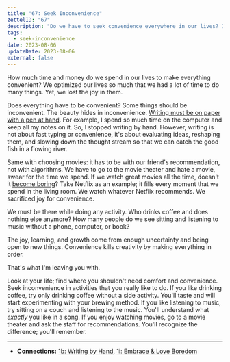 ```yaml
---
title: "67: Seek Inconvenience"
zettelID: "67"
description: "Do we have to seek convenience everywhere in our lives? I don't think so. Inconvenience brings the forgotten joy."
tags:
  - seek-inconvenience
date: 2023-08-06
updateDate: 2023-08-06
external: false
---
```


How much time and money do we spend in our lives to make everything convenient? We optimized our lives so much that we had a lot of time to do many things. Yet, we lost the joy in them.

Does everything have to be convenient? Some things should be inconvenient. The beauty hides in inconvenience. [Writing must be on paper with a pen at hand](/notes/1b/). For example, I spend so much time on the computer and keep all my notes on it. So, I stopped writing by hand. However, writing is not about fast typing or convenience, it's about evaluating ideas, reshaping them, and slowing down the thought stream so that we can catch the good fish in a flowing river.

Same with choosing movies: it has to be with our friend's recommendation, not with algorithms. We have to go to the movie theater and hate a movie, swear for the time we spend. If we watch great movies all the time, doesn't it [become boring](/notes/1i/)? Take Netflix as an example; it fills every moment that we spend in the living room. We watch whatever Netflix recommends. We sacrificed joy for convenience.

We must be there while doing any activity. Who drinks coffee and does nothing else anymore? How many people do we see sitting and listening to music without a phone, computer, or book?

The joy, learning, and growth come from enough uncertainty and being open to new things. Convenience kills creativity by making everything in order.

That's what I'm leaving you with.

Look at your life; find where you shouldn't need comfort and convenience. Seek inconvenience in activities that you really like to do. If you like drinking coffee, try only drinking coffee without a side activity. You'll taste and will start experimenting with your brewing method. If you like listening to music, try sitting on a couch and listening to the music. You'll understand what *exactly* you like in a song. If you enjoy watching movies, go to a movie theater and ask the staff for recommendations. You'll recognize the difference; you'll remember.

---

- **Connections:** [1b: Writing by Hand](/notes/1b/), [1i: Embrace & Love Boredom](/notes/1i/)
